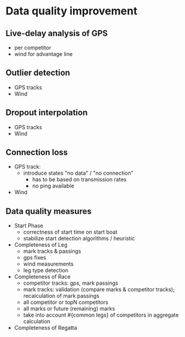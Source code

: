 # Data quality improvement

## Live-delay analysis of GPS
* per competitor
* wind for advantage line

## Outlier detection
* GPS tracks
* Wind

## Dropout interpolation
* GPS tracks
* Wind

## Connection loss
* GPS track:
  * introduce states "no data" / "no connection"
    * has to be based on transmission rates
    * no ping available
* Wind

## Data quality measures
* Start Phase
  * correctness of start time on start boat
  * stabilize start detection algorithms / heuristic
* Completeness of Leg
  * mark tracks & passings
  * gps fixes
  * wind measurements
  * leg type detection
* Completeness of Race
  * competitor tracks: gps, mark passings
  * mark tracks: validation (compare marks & competitor tracks); recalculation of mark passings
  * all competitor or topN competitors
  * all marks or future (remaining) marks
  * take into account #{common legs} of competitors in aggregate calculation
* Completeness of Regatta